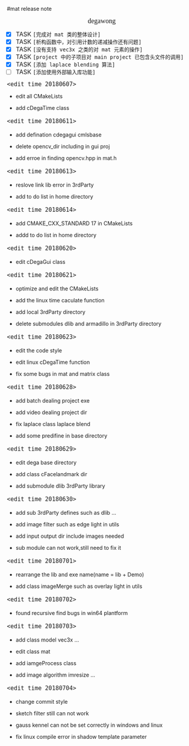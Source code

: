 #mat release note

<font size = 4 face="黑体"><p align="middle">degawong<p></font>

<p align="left">
<font size = 3>

- [x] TASK `[完成对 mat 类的整体设计]`
- [X] TASK `[析构函数中，对引用计数的递减操作还有问题]`
- [X] TASK `[没有支持 vec3x 之类的对 mat 元素的操作]`
- [X] TASK `[project 中的子项目对 main project 已包含头文件的调用]`
- [X] TASK `[添加 laplace blending 算法]`
- [ ] TASK `[添加使用外部输入库功能]`

</font>
<p>

<font size = 4 face="黑体">

`<edit time 20180607>`

</font>

* <p align="left">edit all CMakeLists<p>
* <p align="left">add cDegaTime class<p>

<font size = 4 face="黑体">

`<edit time 20180611>`

</font>

* <p align="left">add defination cdegagui cmlsbase <p>
* <p align="left">delete opencv_dir including in gui proj <p>
* <p align="left">add erroe in finding opencv.hpp in mat.h <p>

<font size = 4 face="黑体">

`<edit time 20180613>`

</font>

* <p align="left">reslove link lib error in 3rdParty<p>
* <p align="left">add to do list in home directory<p>

<font size = 4 face="黑体">

`<edit time 20180614>`

</font>

* <p align="left">add CMAKE_CXX_STANDARD 17 in CMakeLists<p>
* <p align="left">addd to do list in home directory<p>

<font size = 4 face="黑体">

`<edit time 20180620>`

</font>

* <p align="left">edit cDegaGui class<p>

<font size = 4 face="黑体">

`<edit time 20180621>`

</font>

* <p align="left">optimize and edit the CMakeLists<p>
* <p align="left">add the linux time caculate function<p>
* <p align="left">add local 3rdParty directory<p>
* <p align="left">delete submodules dlib and armadillo in 3rdParty directory<p>

<font size = 4 face="黑体">

`<edit time 20180623>`

</font>

* <p align="left">edit the code style<p>
* <p align="left">edit linux cDegaTime function<p>
* <p align="left">fix some bugs in mat and matrix class<p>

<font size = 4 face="黑体">

`<edit time 20180628>`

</font>

* <p align="left">add batch dealing project exe<p>
* <p align="left">add video dealing project dir<p>
* <p align="left">fix laplace class laplace blend<p>
* <p align="left">add some predifine in base directory<p>

<font size = 4 face="黑体">

`<edit time 20180629>`

</font>

* <p align="left">edit dega base directory<p>
* <p align="left">add class cFacelandmark dir<p>
* <p align="left">add submodule dlib 3rdParty library<p>

<font size = 4 face="黑体">

`<edit time 20180630>`

</font>

* <p align="left">add sub 3rdParty defines such as dlib ...<p>
* <p align="left">add image filter such as edge light in utils<p>
* <p align="left">add input output dir include images needed<p>
* <p align="left">sub module can not work,still need to fix it<p>

<font size = 4 face="黑体">

`<edit time 20180701>`

</font>

* <p align="left">rearrange the lib and exe name(name = lib + Demo)<p>
* <p align="left">add class imageMerge such as overlay light in utils<p>

<font size = 4 face="黑体">

`<edit time 20180702>`

</font>

* <p align="left">found recursive find bugs in win64 plantform<p>

<font size = 4 face="黑体">

`<edit time 20180703>`

</font>

* <p align="left">add class model vec3x ...<p>
* <p align="left">edit class mat<p>
* <p align="left">add iamgeProcess class<p>
* <p align="left">add image algorithm imresize ...<p>

<font size = 4 face="黑体">

`<edit time 20180704>`

</font>

* <p align="left">change commit style<p>
* <p align="left">sketch filter still can not work<p>
* <p align="left">gauss kennel can not be set correctly in windows and linux<p>
* <p align="left">fix linux compile error in shadow template parameter<p>
